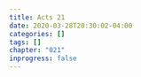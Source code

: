 ```yaml
---
title: Acts 21
date: 2020-03-28T20:30:02-04:00
categories: []
tags: []
chapter: "021"
inprogress: false
---
```


